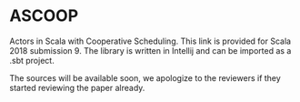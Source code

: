 # ASCOOP
Actors in Scala with Cooperative Scheduling. This link is provided for Scala 2018 submission 9.
The library is written in Intellij and can be imported as a .sbt project.

The sources will be available soon, we apologize to the reviewers if they started reviewing the paper already.